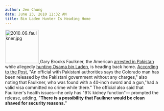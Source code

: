 ```yaml
---
author: Jen Chung
date: June 23, 2010 11:32 AM
title: Bin Laden Hunter Is Heading Home
---
```


<p><span class="mt-enclosure mt-enclosure-image" style="display: inline;"> <a href="https://web.archive.org/web/20110312032721/http://gothamist.com/attachments/jen/2010_06_faulkner.jpg"> <img alt="2010_06_faulkner.jpg" src="https://web.archive.org/web/20110312032721im_/http://gothamist.com/assets_c/2010/06/2010_06_faulkner-thumb-300x300-518621.jpg" width="110" height="109" class="image-right"> </a> </span>Gary Brooks Faulkner, the American <a href="https://web.archive.org/web/20110312032721/http://gothamist.com/2010/06/16/psych_exam_for_man_who_was_hunting.php">arrested in Pakistan</a> while allegedly <a href="https://web.archive.org/web/20110312032721/http://gothamist.com/2010/06/15/american_hunting_bin_laden_detained.php">hunting Osama bin Laden</a>, is heading back home.  <a href="https://web.archive.org/web/20110312032721/http://www.nypost.com/p/news/international/bin_laden_hunter_returning_maybe_6WUYtST9w5HCQLzCkUxsmK">According to the Post</a>, &quot;An official with Pakistani authorities says the Colorado man has been released by the Pakistani government without any charges,&quot; also noting that Faulkner, who was found with a 40-inch sword and a gun,&quot;had a valid visa committed no crime while there.&quot; The official also said that Faulkner&apos;s health issues&#x2014;he only has &quot;9% kidney function&quot;&#x2014; prompted the release, adding, &quot;<strong>There is a possibility that Faulkner would be clean shaved for security reasons.</strong>&quot;</p>